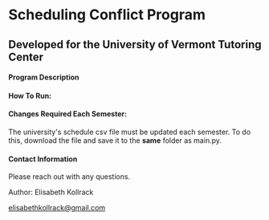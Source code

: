 # Scheduling Conflict Program
## Developed for the University of Vermont Tutoring Center

#### Program Description

#### How To Run:

#### Changes Required Each Semester:

The university's schedule csv file must be updated each semester. To do this, download the file and save it to the **same** folder as main.py. 



#### Contact Information

Please reach out with any questions.

Author: Elisabeth Kollrack

elisabethkollrack@gmail.com

